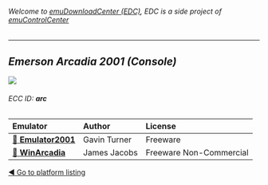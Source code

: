 ###### Welcome to [emuDownloadCenter (EDC)](https://github.com/PhoenixInteractiveNL/emuDownloadCenter/wiki/), EDC is a side project of [emuControlCenter](https://github.com/PhoenixInteractiveNL/emuControlCenter/wiki/)
***
## _Emerson Arcadia 2001 (Console)_
![](https://raw.githubusercontent.com/wiki/PhoenixInteractiveNL/emuDownloadCenter/images_platform/ecc_arc_teaser.png)
###### ECC ID: **arc**

| Emulator   | Author      | License     |
|:-----------|:------------|:------------|
| [:file_folder: **Emulator2001**](https://github.com/PhoenixInteractiveNL/emuDownloadCenter/wiki/Emulator-emu2001#menu) | Gavin Turner | Freeware |
| [:file_folder: **WinArcadia**](https://github.com/PhoenixInteractiveNL/emuDownloadCenter/wiki/Emulator-winarcadia#menu) | James Jacobs | Freeware Non-Commercial |

[:arrow_backward: Go to platform listing](https://github.com/PhoenixInteractiveNL/emuDownloadCenter/wiki/EDC-Platform-List)
